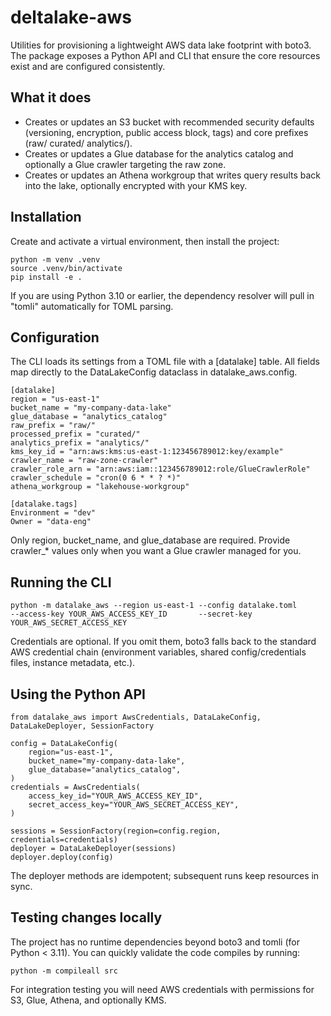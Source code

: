 # deltalake-aws

Utilities for provisioning a lightweight AWS data lake footprint with boto3. The package exposes a Python API and CLI that ensure the core resources exist and are configured consistently.

## What it does

- Creates or updates an S3 bucket with recommended security defaults (versioning, encryption, public access block, tags) and core prefixes (raw/ curated/ analytics/).
- Creates or updates a Glue database for the analytics catalog and optionally a Glue crawler targeting the raw zone.
- Creates or updates an Athena workgroup that writes query results back into the lake, optionally encrypted with your KMS key.

## Installation

Create and activate a virtual environment, then install the project:

    python -m venv .venv
    source .venv/bin/activate
    pip install -e .

If you are using Python 3.10 or earlier, the dependency resolver will pull in "tomli" automatically for TOML parsing.

## Configuration

The CLI loads its settings from a TOML file with a [datalake] table. All fields map directly to the DataLakeConfig dataclass in datalake_aws.config.

    [datalake]
    region = "us-east-1"
    bucket_name = "my-company-data-lake"
    glue_database = "analytics_catalog"
    raw_prefix = "raw/"
    processed_prefix = "curated/"
    analytics_prefix = "analytics/"
    kms_key_id = "arn:aws:kms:us-east-1:123456789012:key/example"
    crawler_name = "raw-zone-crawler"
    crawler_role_arn = "arn:aws:iam::123456789012:role/GlueCrawlerRole"
    crawler_schedule = "cron(0 6 * * ? *)"
    athena_workgroup = "lakehouse-workgroup"

    [datalake.tags]
    Environment = "dev"
    Owner = "data-eng"

Only region, bucket_name, and glue_database are required. Provide crawler_* values only when you want a Glue crawler managed for you.

## Running the CLI

    python -m datalake_aws --region us-east-1 --config datalake.toml       --access-key YOUR_AWS_ACCESS_KEY_ID       --secret-key YOUR_AWS_SECRET_ACCESS_KEY

Credentials are optional. If you omit them, boto3 falls back to the standard AWS credential chain (environment variables, shared config/credentials files, instance metadata, etc.).

## Using the Python API

    from datalake_aws import AwsCredentials, DataLakeConfig, DataLakeDeployer, SessionFactory

    config = DataLakeConfig(
        region="us-east-1",
        bucket_name="my-company-data-lake",
        glue_database="analytics_catalog",
    )
    credentials = AwsCredentials(
        access_key_id="YOUR_AWS_ACCESS_KEY_ID",
        secret_access_key="YOUR_AWS_SECRET_ACCESS_KEY",
    )

    sessions = SessionFactory(region=config.region, credentials=credentials)
    deployer = DataLakeDeployer(sessions)
    deployer.deploy(config)

The deployer methods are idempotent; subsequent runs keep resources in sync.

## Testing changes locally

The project has no runtime dependencies beyond boto3 and tomli (for Python < 3.11). You can quickly validate the code compiles by running:

    python -m compileall src

For integration testing you will need AWS credentials with permissions for S3, Glue, Athena, and optionally KMS.
